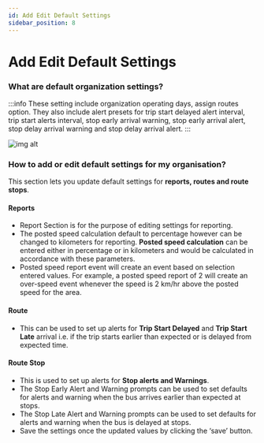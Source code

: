 ```yaml
---
id: Add Edit Default Settings
sidebar_position: 8
---
```

# Add Edit Default Settings

### What are default organization settings?
:::info
These setting include organization operating days, assign routes option. They also include alert presets for  trip start delayed alert interval, trip start alerts interval, 
stop early arrival warning, stop early arrival alert,  stop delay arrival warning and stop delay arrival alert.
:::

![img alt](/img/org-default-settings.png)


### How to add or edit default settings for my organisation?
This section lets you update default settings for 
**reports, routes and route stops**.

#### Reports 
-  Report Section is for the purpose of editing settings for reporting.
-  The posted speed calculation default to percentage however can be changed to kilometers for reporting.
**Posted speed calculation** can be entered either in percentage or in kilometers and would be calculated in accordance with these parameters.
-  Posted speed report event will create an event based on selection entered values. For example, a posted speed report of 2 will create an over-speed event whenever the speed is 2 km/hr above the posted speed for the area.


#### Route
- This can be used to set up alerts for **Trip Start Delayed** and **Trip Start Late** arrival i.e. if the trip starts earlier than expected or is delayed from expected time.

#### Route Stop
- This is used to set up alerts for **Stop alerts and Warnings**.
- The Stop Early Alert and Warning prompts can be used to set defaults for alerts and warning when the bus arrives earlier than expected at stops.
- The Stop Late Alert and Warning prompts can be used to set defaults for alerts and warning when the bus is delayed at stops.
- Save the settings once the updated values by clicking the ‘save’ button.
